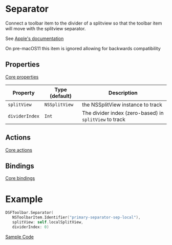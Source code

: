 # Separator

Connect a toolbar item to the divider of a splitview so that the toolbar item will move with the splitview separator.

See [Apple's documentation](https://developer.apple.com/documentation/appkit/nstrackingseparatortoolbaritem)

On pre-macOS11 this item is ignored allowing for backwards compatibility

## Properties

[Core properties](core.md)
	
| Property   | Type (default)     |  Description |
|----------|-------------|------|
| `splitView`  | `NSSplitView`    | the NSSplitView instance to track |
| `dividerIndex`  | `Int`    | The divider index (zero-based) in `splitView` to track |


## Actions

[Core actions](core.md)

## Bindings

[Core bindings](core.md)

# Example

```swift
DSFToolbar.Separator(
   NSToolbarItem.Identifier("primary-separator-sep-local"),
   splitView: self.localSplitView,
   dividerIndex: 0)
```

[Sample Code](../Demos/DSFToolbar%20Demo/DSFToolbar%20Demo/panes/SeparatorViewController.swift)
